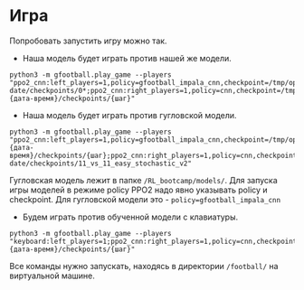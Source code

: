 # Игра

Попробовать запустить игру можно так.
  - Наша модель будет играть против нашей же модели.
```
python3 -m gfootball.play_game --players 
"ppo2_cnn:left_players=1,policy=gfootball_impala_cnn,checkpoint=/tmp/openai-date/checkpoints/0*;ppo2_cnn:right_players=1,policy=cnn,checkpoint=/tmp/openai-{дата-время}/checkpoints/{шаг}"
```
- Наша модель будет играть против гугловской модели.
```
python3 -m gfootball.play_game --players "ppo2_cnn:left_players=1,policy=gfootball_impala_cnn,checkpoint=/tmp/openai-{дата-время}/checkpoints/{шаг};ppo2_cnn:right_players=1,policy=cnn,checkpoint=/tmp/openai-date/checkpoints/11_vs_11_easy_stochastic_v2"
```
Гугловская модель лежит в папке ```/RL_bootcamp/models/```. 
Для запуска игры моделей в режиме policy PPO2 надо явно указывать policy и checkpoint.
Для гугловской модели это - ```policy=gfootball_impala_cnn```

- Будем играть против обученной модели с клавиатуры.
```
python3 -m gfootball.play_game --players 
"keyboard:left_players=1;ppo2_cnn:right_players=1,policy=cnn,checkpoint=/tmp/openai-{дата-время}/checkpoints/{шаг}"
```
Все команды нужно запускать, находясь в директории ```/football/``` на виртуальной машине.

 
